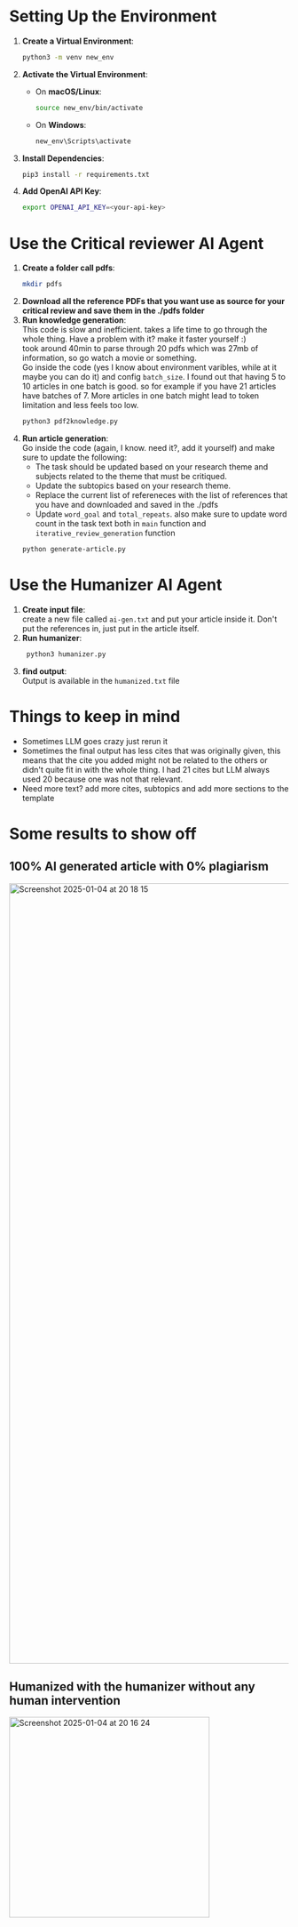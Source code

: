 # Setting Up the Environment

1. **Create a Virtual Environment**:

    ```bash
    python3 -m venv new_env
    ```

2. **Activate the Virtual Environment**:

    - On **macOS/Linux**:
        ```bash
        source new_env/bin/activate
        ```
    - On **Windows**:
        ```bash
        new_env\Scripts\activate
        ```

3. **Install Dependencies**:
    ```bash
    pip3 install -r requirements.txt
    ```

4. **Add OpenAI API Key**:
    ```bash
    export OPENAI_API_KEY=<your-api-key>
    ```
# Use the Critical reviewer AI Agent
1. **Create a folder call pdfs**:
    ```bash
    mkdir pdfs
    ```
2. **Download all the reference PDFs that you want use as source for your critical review and save them in the ./pdfs folder**
3. **Run knowledge generation**: <br>
    This code is slow and inefficient. takes a life time to go through the whole thing. Have a problem with it? make it faster yourself :) <br>
    took around 40min to parse through 20 pdfs which was 27mb of information, so go watch a movie or something. <br>
    Go inside the code (yes I know about environment varibles, while at it maybe you can do it) and config `batch_size`. I found out that having 5 to 10 articles in one batch is good. so for example if you have 21 articles have batches of 7. More articles in one batch might lead to token limitation and less feels too low. 
    ```bash
    python3 pdf2knowledge.py  
    ```
4. **Run article generation**: <br>
    Go inside the code (again, I know. need it?, add it yourself) and make sure to update the following:
    - The task should be updated based on your research theme and subjects related to the theme that must be critiqued.
    - Update the subtopics based on your research theme.
    - Replace the current list of refereneces with the list of references that you have and downloaded and saved in the ./pdfs 
    - Update `word_goal` and `total_repeats`. also make sure to update word count in the task text both in `main` function and `iterative_review_generation` function
    ```bash
    python generate-article.py
    ```
# Use the Humanizer AI Agent
1. **Create input file**: <br>
   create a new file called `ai-gen.txt` and put your article inside it. Don't put the references in, just put in the article itself.
2. **Run humanizer**:
   ```bash
    python3 humanizer.py
    ```
3. **find output**: <br>
   Output is available in the `humanized.txt` file 

# Things to keep in mind
- Sometimes LLM goes crazy just rerun it
- Sometimes the final output has less cites that was originally given, this means that the cite you added might not be related to the others or didn't quite fit in with the whole thing. I had 21 cites but LLM always used 20 because one was not that relevant.
- Need more text? add more cites, subtopics and add more sections to the template

# Some results to show off 
## 100% AI generated article with 0% plagiarism <br>
<img width="1404" alt="Screenshot 2025-01-04 at 20 18 15" src="https://github.com/user-attachments/assets/469d1623-8eee-4777-aabf-5ff12e1ac37f" />

## Humanized with the humanizer without any human intervention 
<img width="361" alt="Screenshot 2025-01-04 at 20 16 24" src="https://github.com/user-attachments/assets/e3389fd3-0d71-4176-9f7a-d40523961dcb" />
